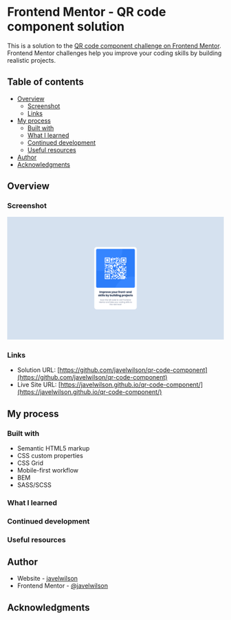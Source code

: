 # Frontend Mentor - QR code component solution

This is a solution to the [QR code component challenge on Frontend Mentor](https://www.frontendmentor.io/challenges/qr-code-component-iux_sIO_H). Frontend Mentor challenges help you improve your coding skills by building realistic projects.

## Table of contents

- [Overview](#overview)
  - [Screenshot](#screenshot)
  - [Links](#links)
- [My process](#my-process)
  - [Built with](#built-with)
  - [What I learned](#what-i-learned)
  - [Continued development](#continued-development)
  - [Useful resources](#useful-resources)
- [Author](#author)
- [Acknowledgments](#acknowledgments)

## Overview

### Screenshot

![](./screenshot.png)

### Links

- Solution URL: [https://github.com/javelwilson/qr-code-component](https://github.com/javelwilson/qr-code-component)
- Live Site URL: [https://javelwilson.github.io/qr-code-component/](https://javelwilson.github.io/qr-code-component/)

## My process

### Built with

- Semantic HTML5 markup
- CSS custom properties
- CSS Grid
- Mobile-first workflow
- BEM
- SASS/SCSS

### What I learned

### Continued development

### Useful resources

## Author

- Website - [javelwilson](https://javelwilson.com)
- Frontend Mentor - [@javelwilson](https://www.frontendmentor.io/profile/javelwilson)

## Acknowledgments
